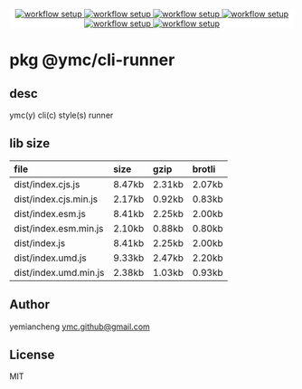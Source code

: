 <p align="center" style="background:white;">
<!-- github workflow stat:s -->
<!-- one line and center  -->
  <a href="https://github.com/YMC-GitHub">
    <img alt="workflow setup" src="https://img.shields.io/static/v1?label=pkg&message=done&color=ff69b4&style=flat-square" />
  </a>
  <a href="https://github.com/YMC-GitHub">
    <img alt="workflow setup" src="https://img.shields.io/static/v1?label=cod&message=done&color=ff69b4&style=flat-square" />
  </a>
    <a href="https://github.com/YMC-GitHub">
    <img alt="workflow setup" src="https://img.shields.io/static/v1?label=dep&message=done&color=ff69b4&style=flat-square" />
  </a>
  <a href="https://github.com/YMC-GitHub">
    <img alt="workflow setup" src="https://img.shields.io/static/v1?label=lin&message=done&color=ff69b4&style=flat-square" />
  </a>
    <a href="https://github.com/YMC-GitHub">
    <img alt="workflow setup" src="https://img.shields.io/static/v1?label=tes&message=fail&color=ff69b4&style=flat-square" />
  </a>
      <a href="https://github.com/YMC-GitHub">
    <img alt="workflow setup" src="https://img.shields.io/static/v1?label=pro&message=done&color=ff69b4&style=flat-square" />
  </a>


  <!-- https://img.shields.io/badge/<LABEL>-<MESSAGE>-<COLOR> -->
  <!-- https://img.shields.io/static/v1?label=<LABEL>&message=<MESSAGE>&color=<COLOR> -->
<!-- github workflow stat:e -->
</p>

# pkg @ymc/cli-runner

## desc
ymc(y) cli(c) style(s) runner

## lib size  
file | size | gzip | brotli
:---- | :---- | :---- | :----
dist/index.cjs.js | 8.47kb | 2.31kb | 2.07kb
dist/index.cjs.min.js | 2.17kb | 0.92kb | 0.83kb
dist/index.esm.js | 8.41kb | 2.25kb | 2.00kb
dist/index.esm.min.js | 2.10kb | 0.88kb | 0.80kb
dist/index.js | 8.41kb | 2.25kb | 2.00kb
dist/index.umd.js | 9.33kb | 2.47kb | 2.20kb
dist/index.umd.min.js | 2.38kb | 1.03kb | 0.93kb

## Author
yemiancheng <ymc.github@gmail.com>

## License
MIT